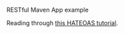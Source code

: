 RESTful Maven App example

Reading through [this HATEOAS tutorial](https://howtodoinjava.com/resteasy/writing-restful-webservices-with-hateoas-using-jax-rs-and-jaxb-in-java/).
